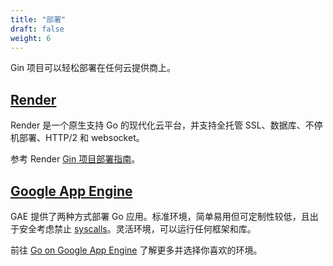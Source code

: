 ```yaml
---
title: "部署"
draft: false
weight: 6
---
```


Gin 项目可以轻松部署在任何云提供商上。

## [Render](https://render.com)

Render 是一个原生支持 Go 的现代化云平台，并支持全托管 SSL、数据库、不停机部署、HTTP/2 和 websocket。

参考 Render [Gin 项目部署指南](https://render.com/docs/deploy-go-gin)。

## [Google App Engine](https://cloud.google.com/appengine/)

GAE 提供了两种方式部署 Go 应用。标准环境，简单易用但可定制性较低，且出于安全考虑禁止 [syscalls](https://github.com/gin-gonic/gin/issues/1639)。灵活环境，可以运行任何框架和库。

前往 [Go on Google App Engine](https://cloud.google.com/appengine/docs/go/) 了解更多并选择你喜欢的环境。

